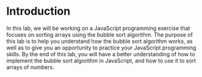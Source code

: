 # Introduction

In this lab, we will be working on a JavaScript programming exercise that focuses on sorting arrays using the bubble sort algorithm. The purpose of this lab is to help you understand how the bubble sort algorithm works, as well as to give you an opportunity to practice your JavaScript programming skills. By the end of this lab, you will have a better understanding of how to implement the bubble sort algorithm in JavaScript, and how to use it to sort arrays of numbers.
